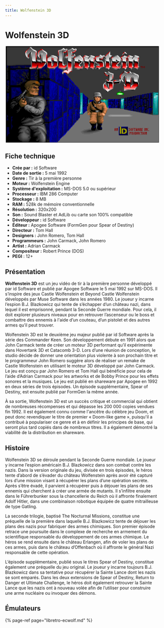 ```yaml
---
title: Wolfenstein 3D
---
```


# Wolfenstein 3D

![](/migration-images/emulateurs/ports/wolfenstein-3d/image%20%28102%29.png)

## Fiche technique

* **Crée par :** id Software
* **Date de sortie :** 5 mai 1992
* **Genre :** Tir à la première personne
* **Moteur :** Wolfenstein Engine
* **Système d'exploitation :** MS-DOS 5.0 ou supérieur
* **Processeur :** IBM 286 Computer
* **Stockage :** 8 MB
* **RAM :** 528k de mémoire conventionnelle
* **Résolution :** 320x200
* **Son :** Sound Blaster et AdLib ou carte son 100% compatible
* **Développeur :** id Software
* **Éditeur :** Apogee Software \(FormGen pour Spear of Destiny\)
* **Directeur :** Tom Hall
* **Designers :** John Romero, Tom Hall
* **Programmeurs :** John Carmack, John Romero
* **Artist :** Adrian Carmack
* **Compositeur :** Robert Prince \(DOS\)
* **PEGI** : 12+

## Présentation

**Wolfenstein 3D** est un jeu vidéo de tir à la première personne développé par id Software et publié par Apogee Software le 5 mai 1992 sur MS-DOS. Il s’inspire des jeux Castle Wolfenstein et Beyond Castle Wolfenstein développés par Muse Software dans les années 1980. Le joueur y incarne l’espion B.J. Blazkowicz qui tente de s’échapper d’un château nazi, dans lequel il est emprisonné, pendant la Seconde Guerre mondiale. Pour cela, il doit explorer plusieurs niveaux pour en retrouver l’ascenseur ou le boss et combattre des ennemis à l'aide d’un couteau, d’un pistolet et des autres armes qu’il peut trouver.

Wolfenstein 3D est le deuxième jeu majeur publié par id Software après la série des Commander Keen. Son développement débute en 1991 alors que John Carmack tente de créer un moteur 3D performant qu’il expérimente dans Hovertank 3D et Catacomb 3-D. Lors d’une réunion de conception, le studio décide de donner une orientation plus violente à son prochain titre et le programmeur John Romero suggère alors de réaliser un remake de Castle Wolfenstein en utilisant le moteur 3D développé par John Carmack. Le jeu est conçu par John Romero et Tom Hall qui bénéficie pour cela de l’aide d’Adrian Carmack pour les artworks et de Bobby Prince pour les effets sonores et la musiques. Le jeu est publié en shareware par Apogee en 1992 en deux séries de trois épisodes. Un épisode supplémentaire, Spear of Destiny, est ensuite publié par FormGen la même année.

À sa sortie, Wolfenstein 3D est un succès critique et commercial qui obtient de nombreuses récompenses et qui dépasse les 200 000 copies vendues fin 1992. Il est également connu comme l'ancêtre du célèbre jeu Doom, et peut donc revendiquer le titre de premier « Doom-like game », puisqu'il a contribué à populariser ce genre et à en définir les principes de base, qui seront plus tard copiés dans de nombreux titres. Il a également démontré la viabilité de la distribution en shareware.

## Histoire

Wolfenstein 3D se déroule pendant la Seconde Guerre mondiale. Le joueur y incarne l’espion américain B.J. Blazkowicz dans son combat contre les nazis. Dans la version originale du jeu, divisée en trois épisodes, le héros tente d’abord de s’évader du château Wolfenstein après avoir été capturé lors d’une mission visant à récupérer les plans d’une opération secrète. Après s’être évadé, il parvient à récupérer puis à déjouer les plans de ses ennemis qui cherchent à créer une armée de mutants. Il s’infiltre ensuite dans le Führerbunker sous la chancellerie du Reich où il affronte finalement Adolf Hitler, dans une combinaison robotique équipée de quatre mitrailleuse de type Gatling.

La seconde trilogie, baptisé The Nocturnal Missions, constitue une préquelle de la première dans laquelle B.J. Blazkowicz tente de déjouer les plans des nazis pour fabriquer des armes chimiques. Son premier épisode retrace une poursuite dans le complexe de recherche en armement du scientifique responsable du développement de ces armes chimique. Le héros se rend ensuite dans le château Erlangen, afin de voler les plans de ces armes, puis dans le château d’Offenbach où il affronte le général Nazi responsable de cette opération.

L’épisode supplémentaire, publié sous le titres Spear of Destiny, constitue également une préquelle du jeu original. Le joueur y incarne toujours B.J. Blazkowicz dans sa tentative pour récupérer la Sainte Lance dont les nazis se sont emparés. Dans les deux extensions de Spear of Destiny, Return to Danger et Ultimate Challenge, le héros doit également retrouver la Sainte Lance que les nazis ont à nouveau volée afin de l’utiliser pour construire une arme nucléaire ou invoquer des démons.

## Émulateurs

{% page-ref page="libretro-ecwolf.md" %}

